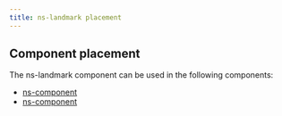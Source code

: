 ```yaml
---
title: ns-landmark placement
---
```


## Component placement

The ns-landmark component can be used in the following components:

- [ns-component](#!)
- [ns-component](#!)
